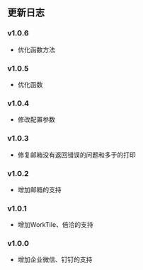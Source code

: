 ## 更新日志

### v1.0.6
- 优化函数方法

### v1.0.5
- 优化函数

### v1.0.4
- 修改配置参数

### v1.0.3
- 修复邮箱没有返回错误的问题和多于的打印

### v1.0.2
- 增加邮箱的支持

### v1.0.1
- 增加WorkTile、倍洽的支持

### v1.0.0
- 增加企业微信、钉钉的支持
